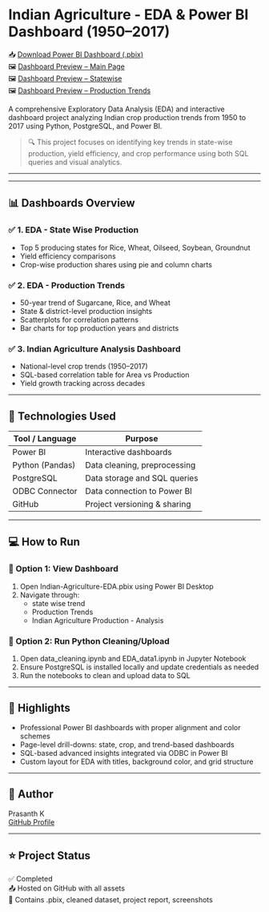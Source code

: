 # Indian Agriculture - EDA & Power BI Dashboard (1950–2017)

📥 [Download Power BI Dashboard (.pbix)](./Indian-Agriculture-EDA.pbix)  
🖼️ [Dashboard Preview – Main Page](./Dashboard_india_agriculture_analysis.png)  
🖼️ [Dashboard Preview – Statewise](./Dashboard_EDA_statewise.png)  
🖼️ [Dashboard Preview – Production Trends](./Dashboard_EDA_production.png)

A comprehensive Exploratory Data Analysis (EDA) and interactive dashboard project analyzing Indian crop production trends from 1950 to 2017 using Python, PostgreSQL, and Power BI.

> 🔍 This project focuses on identifying key trends in state-wise production, yield efficiency, and crop performance using both SQL queries and visual analytics.

---
---

## 📊 Dashboards Overview

### ✅ 1. EDA - State Wise Production
- Top 5 producing states for Rice, Wheat, Oilseed, Soybean, Groundnut
- Yield efficiency comparisons
- Crop-wise production shares using pie and column charts

### ✅ 2. EDA - Production Trends
- 50-year trend of Sugarcane, Rice, and Wheat
- State & district-level production insights
- Scatterplots for correlation patterns
- Bar charts for top production years and districts

### ✅ 3. Indian Agriculture Analysis Dashboard
- National-level crop trends (1950–2017)
- SQL-based correlation table for Area vs Production
- Yield growth tracking across decades

---

## 🧪 Technologies Used

| Tool / Language   | Purpose                          |
|-------------------|----------------------------------|
| Power BI      | Interactive dashboards           |
| Python (Pandas)| Data cleaning, preprocessing     |
| PostgreSQL    | Data storage and SQL queries     |
| ODBC Connector| Data connection to Power BI      |
| GitHub        | Project versioning & sharing     |


---

## 💻 How to Run

### 🔹 Option 1: View Dashboard
1. Open Indian-Agriculture-EDA.pbix using Power BI Desktop
2. Navigate through:
   - state wise trend
   - Production Trends
   - Indian Agriculture Production - Analysis

### 🔹 Option 2: Run Python Cleaning/Upload
1. Open data_cleaning.ipynb and EDA_data1.ipynb in Jupyter Notebook
2. Ensure PostgreSQL is installed locally and update credentials as needed
3. Run the notebooks to clean and upload data to SQL

---

## 📌 Highlights

- Professional Power BI dashboards with proper alignment and color schemes
- Page-level drill-downs: state, crop, and trend-based dashboards
- SQL-based advanced insights integrated via ODBC in Power BI
- Custom layout for EDA with titles, background color, and grid structure

---

## 📎 Author

Prasanth K  
[GitHub Profile](https://github.com/prasanth1713)

---

## ⭐ Project Status

✅ Completed  
📤 Hosted on GitHub with all assets  
📁 Contains .pbix, cleaned dataset, project report, screenshots
